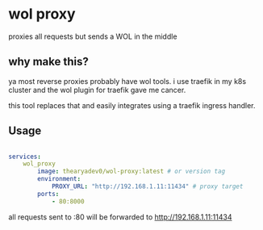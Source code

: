 # wol proxy
proxies all requests
but sends a WOL in the middle

## why make this? 
ya most reverse proxies probably have wol tools. i use traefik in my k8s cluster and the wol plugin for traefik gave me cancer. 

this tool replaces that and easily integrates using a traefik ingress handler. 

## Usage

```yaml

services:
    wol_proxy
        image: thearyadev0/wol-proxy:latest # or version tag
        environment:
            PROXY_URL: "http://192.168.1.11:11434" # proxy target
        ports:
            - 80:8000

```


all requests sent to <ip>:80 will be forwarded to http://192.168.1.11:11434
